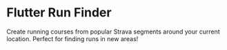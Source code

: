 # Flutter Run Finder

Create running courses from popular Strava segments around your current location. Perfect for
finding runs in new areas!